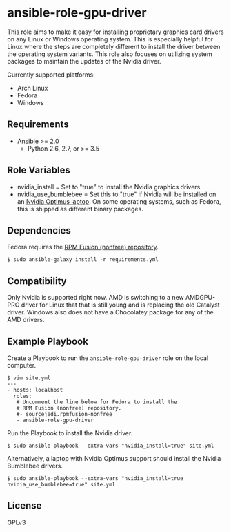 # ansible-role-gpu-driver

This role aims to make it easy for installing proprietary graphics card drivers on any Linux or Windows operating system. This is especially helpful for Linux where the steps are completely different to install the driver between the operating system variants. This role also focuses on utilizing system packages to maintain the updates of the Nvidia driver.

Currently supported platforms:

* Arch Linux
* Fedora
* Windows


## Requirements

* Ansible >= 2.0
    * Python 2.6, 2.7, or >= 3.5


## Role Variables

* nvidia_install = Set to "true" to install the Nvidia graphics drivers.
* nvidia_use_bumblebee = Set this to "true" if Nvidia will be installed on an [Nvidia Optimus laptop](https://www.geforce.com/hardware/technology/optimus/supported-gpus). On some operating systems, such as Fedora, this is shipped as different binary packages.


## Dependencies

Fedora requires the [RPM Fusion (nonfree) repository](https://rpmfusion.org/).

```
$ sudo ansible-galaxy install -r requirements.yml
```


## Compatibility

Only Nvidia is supported right now. AMD is switching to a new AMDGPU-PRO driver for Linux that that is still young and is replacing the old Catalyst driver. Windows also does not have a Chocolatey package for any of the AMD drivers.


## Example Playbook

Create a Playbook to run the `ansible-role-gpu-driver` role on the local computer.

```
$ vim site.yml
---
- hosts: localhost
  roles:
   # Uncomment the line below for Fedora to install the
   # RPM Fusion (nonfree) repository.
   #- sourcejedi.rpmfusion-nonfree
   - ansible-role-gpu-driver
```

Run the Playbook to install the Nvidia driver.

```
$ sudo ansible-playbook --extra-vars "nvidia_install=true" site.yml
```

Alternatively, a laptop with Nvidia Optimus support should install the Nvidia Bumblebee drivers.

```
$ sudo ansible-playbook --extra-vars "nvidia_install=true nvidia_use_bumblebee=true" site.yml
```


## License

GPLv3
